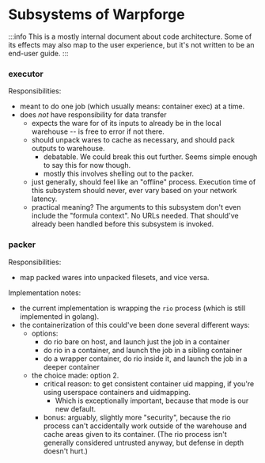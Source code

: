 Subsystems of Warpforge
=======================

:::info
This is a mostly internal document about code architecture.
Some of its effects may also map to the user experience, but it's not written to be an end-user guide.
:::

### executor

Responsibilities:

- meant to do one job (which usually means: container exec) at a time.
- does *not* have responsibility for data transfer
	- expects the ware for of its inputs to already be in the local warehouse -- is free to error if not there.
	- should unpack wares to cache as necessary, and should pack outputs to warehouse.
		- debatable.  We could break this out further.  Seems simple enough to say this for now though.
		- mostly this involves shelling out to the packer.
	- just generally, should feel like an "offline" process.  Execution time of this subsystem should never, ever vary based on your network latency.
	- practical meaning?  The arguments to this subsystem don't even include the "formula context".  No URLs needed.  That should've already been handled before this subsystem is invoked.

### packer

Responsibilities:

- map packed wares into unpacked filesets, and vice versa.

Implementation notes:

- the current implementation is wrapping the `rio` process (which is still implemented in golang).
- the containerization of this could've been done several different ways:
	- options:
		- do rio bare on host, and launch just the job in a container
		- do rio in a container, and launch the job in a sibling container
		- do a wrapper container, do rio inside it, and launch the job in a deeper container
	- the choice made: option 2.
		- critical reason: to get consistent container uid mapping, if you're using userspace containers and uidmapping.
			- Which is exceptionally important, because that mode is our new default.
		- bonus: arguably, slightly more "security", because the rio process can't accidentally work outside of the warehouse and cache areas given to its container.  (The rio process isn't generally considered untrusted anyway, but defense in depth doesn't hurt.)
